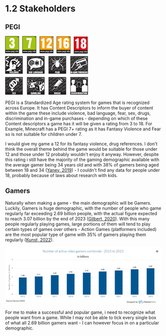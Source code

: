 # 1.2 Stakeholders

## PEGI

![PEGI age ratings](../.gitbook/assets/image.png)

PEGI is a Standardized Age rating system for games that is recognized across Europe. It has Content Descriptors to inform the buyer of content within the game these include violence, bad language, fear, sex, drugs, discrimination and in-game purchases - depending on which of these Content descriptors a game has it will be given a rating from 3 to 18.  For Example, Minecraft has a PEGI 7+ rating as it has Fantasy Violence and Fear so is not suitable for children under 7.

I would give my game a 12 for its fantasy violence, drug references. I don't think the overall theme behind the game would be suitable for those under 12 and those under 12 probably wouldn't enjoy it anyway. However, despite this rating i still have the majority of the gaming demographic available  with the average gamer being 34 years old and with 38% of gamers being aged between 18 and 34 ([Yanev, 2019](../reference-list.md)) - I couldn't find any data for people under 18, probably because of laws about research with kids.

## Gamers

Naturally when making a game - the main demographic will be Gamers. Luckily, Gamers is huge demographic, with the number of people who game regularly far exceeding 2.69 billion people, with the actual figure expected to reach 3.07 billion by the end of 2023 ([Gilbert, 2020](../reference-list.md)). With this many people regularly playing games, large portions of them will tend to play certain types of games over others - Action Games (platformers included) are the most popular type of game with 35% of gamers playing them regularly ([Kunst, 2022](../reference-list.md)).&#x20;

![](<../.gitbook/assets/image (1) (1).png>)

For me to make a successful and popular game, i need to recognize what people want from a game. While I may not be able to tick every single box of what all 2.69 billion gamers want - I can however focus in on a particular demographic.&#x20;

